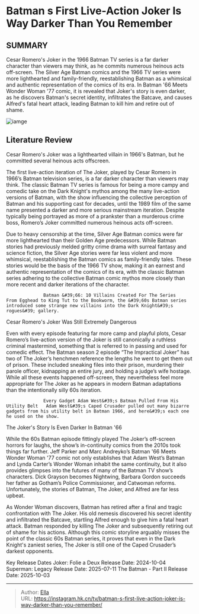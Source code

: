 # Batman s First Live-Action Joker Is Way Darker Than You Remember


## SUMMARY 



  Cesar Romero&#39;s Joker in the 1966 Batman TV series is a far darker character than viewers may think, as he commits numerous heinous acts off-screen.   The Silver Age Batman comics and the 1966 TV series were more lighthearted and family-friendly, reestablishing Batman as a whimsical and authentic representation of the comics of its era.   In Batman &#39;66 Meets Wonder Woman &#39;77 comic, it is revealed that Joker&#39;s story is even darker, as he discovers Batman&#39;s secret identity, infiltrates the Batcave, and causes Alfred&#39;s fatal heart attack, leading Batman to kill him and retire out of shame.  

![iamge](https://static1.srcdn.com/wordpress/wp-content/uploads/2024/01/cesar-romero-as-the-joker-in-1966-s-batman.jpg)

## Literature Review
Cesar Romero&#39;s Joker was a lighthearted villain in 1966&#39;s Batman, but he committed several heinous acts offscreen.




The first live-action iteration of The Joker, played by Cesar Romero in 1966’s Batman television series, is a far darker character than viewers may think. The classic Batman TV series is famous for being a more campy and comedic take on the Dark Knight&#39;s mythos among the many live-action versions of Batman, with the show influencing the collective perception of Batman and his supporting cast for decades, until the 1989 film of the same name presented a darker and more serious mainstream iteration. Despite typically being portrayed as more of a prankster than a murderous crime boss, Romero’s Joker committed numerous heinous acts off-screen.




Due to heavy censorship at the time, Silver Age Batman comics were far more lighthearted than their Golden Age predecessors. While Batman stories had previously melded gritty crime drama with surreal fantasy and science fiction, the Silver Age stories were far less violent and more whimsical, reestablishing the Batman comics as family-friendly tales. These stories would be the basis of the 1966 TV show, making it an earnest and authentic representation of the comics of its era, with the classic Batman series adhering to the collective Batman comic mythos more closely than more recent and darker iterations of the character.

                  Batman &#39;66: 10 Villains Created For The Series   From Egghead to King Tut to the Bookworm, the &#39;60s Batman series introduced some strange new villains into the Dark Knight&#39;s rogues&#39; gallery.    


 Cesar Romero&#39;s Joker Was Still Extremely Dangerous 
          




Even with every episode featuring far more camp and playful plots, Cesar Romero’s live-action version of the Joker is still canonically a ruthless criminal mastermind, something that is referred to in passing and used for comedic effect. The Batman season 2 episode “The Impractical Joker” has two of The Joker’s henchmen reference the lengths he went to get them out of prison. These included sneaking files into their prison, murdering their parole officer, kidnapping an entire jury, and holding a judge’s wife hostage. While all these events happened off-screen, they nevertheless feel more appropriate for The Joker as he appears in modern Batman adaptations than the intentionally silly 60s iteration.

                  Every Gadget Adam West&#39;s Batman Pulled From His Utility Belt   Adam West&#39;s Caped Crusader pulled out many bizarre gadgets from his utility belt in Batman 1966, and here&#39;s each one he used on the show.    



 The Joker&#39;s Story Is Even Darker In Batman &#39;66 
          




While the 60s Batman episode fittingly played The Joker’s off-screen horrors for laughs, the show’s in-continuity comics from the 2010s took things far further. Jeff Parker and Marc Andreyko’s Batman &#39;66 Meets Wonder Woman &#39;77 comic not only establishes that Adam West’s Batman and Lynda Carter’s Wonder Woman inhabit the same continuity, but it also provides glimpses into the futures of many of the Batman TV show’s characters. Dick Grayson becomes Nightwing, Barbara Gordon succeeds her father as Gotham’s Police Commissioner, and Catwoman reforms. Unfortunately, the stories of Batman, The Joker, and Alfred are far less upbeat.

As Wonder Woman discovers, Batman has retired after a final and tragic confrontation with The Joker. His old nemesis discovered his secret identity and infiltrated the Batcave, startling Alfred enough to give him a fatal heart attack. Batman responded by killing The Joker and subsequently retiring out of shame for his actions. Although this comic storyline arguably misses the point of the classic 60s Batman series, it proves that even in the Dark Knight&#39;s zaniest series, The Joker is still one of the Caped Crusader’s darkest opponents.




  Key Release Dates              Joker: Folie a Deux Release Date: 2024-10-04                   Superman: Legacy Release Date: 2025-07-11                   The Batman - Part II Release Date: 2025-10-03      

---

> Author: [Ella](https://instagram.hk.cn/)  
> URL: https://instagram.hk.cn/tv/batman-s-first-live-action-joker-is-way-darker-than-you-remember/  

